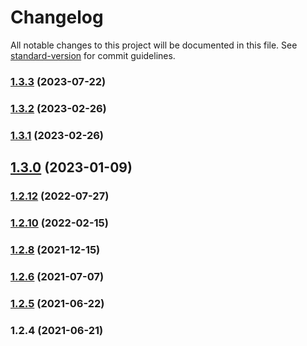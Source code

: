 # Changelog

All notable changes to this project will be documented in this file. See [standard-version](https://github.com/conventional-changelog/standard-version) for commit guidelines.

### [1.3.3](https://github.com/koatty/koatty_lib/compare/v1.3.2...v1.3.3) (2023-07-22)

### [1.3.2](https://github.com/koatty/koatty_lib/compare/v1.3.0...v1.3.2) (2023-02-26)

### [1.3.1](https://github.com/koatty/koatty_lib/compare/v1.3.0...v1.3.1) (2023-02-26)

## [1.3.0](https://github.com/koatty/koatty_lib/compare/v1.2.12...v1.3.0) (2023-01-09)

### [1.2.12](https://github.com/koatty/koatty_lib/compare/v1.2.10...v1.2.12) (2022-07-27)

### [1.2.10](https://github.com/koatty/koatty_lib/compare/v1.2.8...v1.2.10) (2022-02-15)

### [1.2.8](https://github.com/koatty/koatty_lib/compare/v1.2.6...v1.2.8) (2021-12-15)

### [1.2.6](https://github.com/thinkkoa/koatty_lib/compare/v1.2.5...v1.2.6) (2021-07-07)

### [1.2.5](https://github.com/thinkkoa/koatty_lib/compare/v1.2.4...v1.2.5) (2021-06-22)

### 1.2.4 (2021-06-21)
